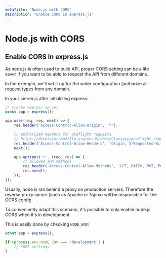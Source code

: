 ```yaml
---
metaTitle: "Node.js with CORS"
description: "Enable CORS in express.js"
---
```


# Node.js with CORS




## Enable CORS in express.js


As node.js is often used to build API, proper CORS setting can be a life saver if you want to be able to request the API from different domains.

In the exemple, we'll set it up for the wider configuration (authorize all request types from any domain.

In your server.js after initializing express:

```js
// Create express server
const app = express();

app.use((req, res, next) => {
    res.header('Access-Control-Allow-Origin', '*');

    // authorized headers for preflight requests
    // https://developer.mozilla.org/en-US/docs/Glossary/preflight_request
    res.header('Access-Control-Allow-Headers', 'Origin, X-Requested-With, Content-Type, Accept');
    next();

    app.options('*', (req, res) => {
        // allowed XHR methods  
        res.header('Access-Control-Allow-Methods', 'GET, PATCH, PUT, POST, DELETE, OPTIONS');
        res.send();
    });
});

```

Usually, node is ran behind a proxy on production servers. Therefore the reverse proxy server (such as Apache or Nginx) will be responsible for the CORS config.

To conveniently adapt this scenario, it's possible to only enable node.js CORS when it's in development.

This is easily done by checking `NODE_ENV`:

```js
const app = express();

if (process.env.NODE_ENV === 'development') {
    // CORS settings
}

```

